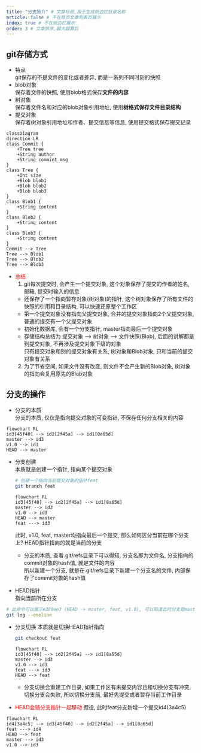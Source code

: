 ```yaml
---
title: "分支简介" # 文章标题,用于生成侧边栏目录名称
article: false # 不在首页文章列表页展示
index: true # 不在侧边栏展示
order: 3 # 文章排序,越大越靠后
---
```


## git存储方式
- 特点 \
git保存的不是文件的变化或者差异, 而是一系列不同时刻的快照
- blob对象 \
保存着文件的快照, 使用blob格式保存**文件的内容**
- 树对象 \
保存着文件名和对应的blob对象引用地址, 使用**树格式保存文件目录结构**
- 提交对象 \
保存着树对象引用地址和作者、提交信息等信息, 使用提交格式保存提交记录
```mermaid
classDiagram
direction LR
class Commit {
    +Tree tree
    +String author
    +String commint_msg
}
class Tree {
    +Int size
    +Blob blob1
    +Blob blob2
    +Blob blob3
}
class Blob1 {
    +String content
}
class Blob2 {
    +String content
}
class Blob3 {
    +String content
}
Commit --> Tree
Tree --> Blob1
Tree --> Blob2
Tree --> Blob3
```

- <font color="red">总结</font> 
  1. git每次提交时, 会产生一个提交对象, 这个对象保存了提交的作者的姓名, 邮箱, 提交时输入的信息 
    - 还保存了一个指向暂存对象(树对象)的指针, 这个树对象保存了所有文件的快照的引用和目录结构, 可以快速还原整个工作区
    - 第一个提交对象没有指向父提交对象, 合并的提交对象指向2个父提交对象, 普通的提交有一个父提交对象
    - 初始化数据库, 会有一个分支指针, master指向最后一个提交对象
    - 存储结构总结为 提交对象 --> 树对象 --> 文件快照(Blob), 后面的讲解都是到提交对象, 不再涉及提交对象下级的对象 \
    只有提交对象和别的提交对象有关系, 树对象和Blob对象, 只和当前的提交对象有关系
  2. 为了节省空间, 如果文件没有改变, 则文件不会产生新的Blob对象, 树对象的指向会复用原先的Blob对象

## 分支的操作
- 分支的本质 \
分支的本质, 仅仅是指向提交对象的可变指针, 不保存任何分支相关的内容

```mermaid
flowchart RL
id3[45f40] --> id2[2f45a] --> id1[8a65d]
master --> id3
v1.0 --> id3
HEAD --> master
```

- 分支创建 \
  本质就是创建一个指针, 指向某个提交对象
  ```bash
  # 创建一个指向当前提交对象的指针feat
  git branch feat
  ```
  ```mermaid
  flowchart RL
  id3[45f40] --> id2[2f45a] --> id1[8a65d]
  master --> id3
  v1.0 --> id3
  HEAD --> master
  feat ---> id3
  ```
  此时, v1.0, feat, master均指向最后一个提交, 那么如何区分当前在哪个分支上? HEAD指针指向的就是当前的分支

  - 分支的本质, 查看.git/refs目录下可以得知, 分支名即为文件名, 分支指向的commit对象的hash值, 就是文件的内容 \
  所以新建一个分支, 就是在.git/refs目录下新建一个分支名的文件, 内部保存了commit对象的hash值

- HEAD指针 \
指向当前所在分支
```bash
# 此命令可以展示e380ee3 (HEAD -> master, feat, v1.0), 可以知道此时分支是master, 也会列出指向该提交的其他分支指针
git log --oneline
```
- 分支切换
  本质就是切换HEAD指针指向
  ```bash
  git checkout feat
  ```
  ```mermaid
  flowchart RL
  id3[45f40] --> id2[2f45a] --> id1[8a65d]
  master --> id3
  v1.0 --> id3
  feat ---> id3
  HEAD --> feat
  ```
  - 分支切换会重建工作目录, 如果工作区有未提交内容且和切换分支有冲突, 切换分支会失败, 所以切换分支前, 最好先提交或者暂存当前工作目录

- <font color="red">HEAD会随分支指针一起移动</font> 
假设, 此时feat分支新增一个提交id4(3a4c5)
```mermaid
flowchart RL
id4[3a4c5] --> id3[45f40] --> id2[2f45a] --> id1[8a65d]
feat ---> id4
HEAD --> feat
master --> id3
v1.0 --> id3
```





